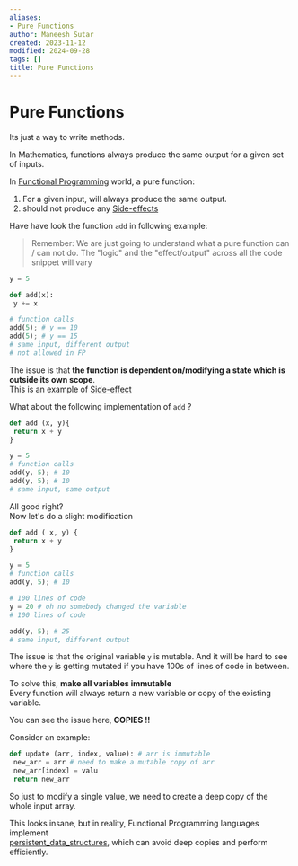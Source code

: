 ```yaml
---
aliases:
- Pure Functions
author: Maneesh Sutar
created: 2023-11-12
modified: 2024-09-28
tags: []
title: Pure Functions
---
```


# Pure Functions

Its just a way to write methods.

In Mathematics, functions always produce the same output for a given set of inputs.

In [Functional Programming](functional_programming.md) world, a pure function:

1. For a given input, will always produce the same output.
1. should not produce any [Side-effects](side_effects.md)

Have have look the function `add` in following example:

 > 
 > Remember: We are just going to understand what a pure function can / can not do. The "logic" and the "effect/output" across all the code snippet will vary

````python
y = 5

def add(x):
 y += x 

# function calls
add(5); # y == 10
add(5); # y == 15 
# same input, different output
# not allowed in FP
````

The issue is that **the function is dependent on/modifying a state which is outside its own scope**.  
This is an example of [Side-effect](side_effects.md)

What about the following implementation of `add` ?

````python
def add (x, y){
 return x + y
}

y = 5
# function calls
add(y, 5); # 10
add(y, 5); # 10
# same input, same output
````

All good right?  
Now let's do a slight modification

````python
def add ( x, y) {
 return x + y
}

y = 5
# function calls
add(y, 5); # 10

# 100 lines of code
y = 20 # oh no somebody changed the variable
# 100 lines of code

add(y, 5); # 25
# same input, different output
````

The issue is that the original variable `y` is mutable. And it will be hard to see where the `y` is getting mutated if you have 100s of lines of code in between.

To solve this, **make all variables immutable**  
Every function will always return a new variable or copy of the existing variable.

You can see the issue here, **COPIES !!**

Consider an example:

````python
def update (arr, index, value): # arr is immutable
 new_arr = arr # need to make a mutable copy of arr
 new_arr[index] = valu
 return new_arr
````

So just to modify a single value, we need to create a deep copy of the whole input array.

This looks insane, but in reality, Functional Programming languages implement  
[persistent_data_structures](persistent_data_structures.md), which can avoid deep copies and perform efficiently.
